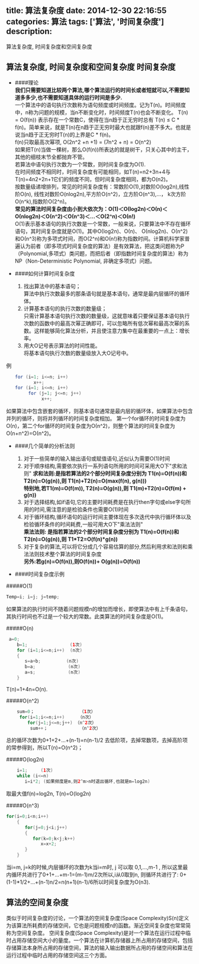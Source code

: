 title: 算法复杂度
date: 2014-12-30 22:16:55
categories: 算法
tags: ['算法', '时间复杂度']
description:
---
算法复杂度, 时间复杂度和空间复杂度
<!--more-->
算法复杂度, 时间复杂度和空间复杂度
时间复杂度
--------
- ####理论   
  **我们只需要知道比较两个算法,哪个算法运行的时间长或者短就可以,不需要知道多多少,也不需要知道具体的运行时间是多少.**  
  一个算法中的语句执行次数称为语句频度或时间频度。记为T(n)。时间频度中，n称为问题的规模，当n不断变化时，时间频度T(n)也会不断变化。
T(n) = Ο(f(n)) 表示存在一个常数C，使得在当n趋于正无穷时总有 T(n) ≤ C \* f(n)。简单来说，就是T(n)在n趋于正无穷时最大也就跟f(n)差不多大。也就是说当n趋于正无穷时T(n)的上界是C \* f(n)。  
  f(n)只取最高次幂项, O(2n^2 +n +1) = (7n^2 + n) = O(n^2)  
  如果把T(n)当做一棵树，那么O(f(n))所表达的就是树干，只关心其中的主干，其他的细枝末节全都抛弃不管。  
  若算法中语句执行次数为一个常数，则时间复杂度为O(1).  
  在时间频度不相同时，时间复杂度有可能相同，如T(n)=n2+3n+4与T(n)=4n2+2n+1它们的频度不同，但时间复杂度相同，都为O(n2)。  
  按数量级递增排列，常见的时间复杂度有：常数阶O(1),对数阶O(log2n),线性阶O(n), 线性对数阶O(nlog2n),平方阶O(n^2)，立方阶O(n^3),...， k次方阶O(n^k),指数阶O(2^n)。  
  **常见的算法时间复杂度由小到大依次为：Ο(1)＜Ο(log2n)＜Ο(n)＜Ο(nlog2n)＜Ο(n^2)＜Ο(n^3)＜…＜Ο(2^n)＜Ο(n!)**  
  Ο(1)表示基本语句的执行次数是一个常数，一般来说，只要算法中不存在循环语句，其时间复杂度就是Ο(1)。其中Ο(log2n)、Ο(n)、 Ο(nlog2n)、Ο(n^2)和Ο(n^3)称为多项式时间，而Ο(2^n)和Ο(n!)称为指数时间。计算机科学家普遍认为前者（即多项式时间复杂度的算法）是有效算法，把这类问题称为P（Polynomial,多项式）类问题，而把后者（即指数时间复杂度的算法）称为NP（Non-Deterministic Polynomial, 非确定多项式）问题。  
  
- ####如何计算时间复杂度  
	1. 找出算法中的基本语句；  
算法中执行次数最多的那条语句就是基本语句，通常是最内层循环的循环体。    
	2. 计算基本语句的执行次数的数量级；  
只需计算基本语句执行次数的数量级，这就意味着只要保证基本语句执行次数的函数中的最高次幂正确即可，可以忽略所有低次幂和最高次幂的系数。这样能够简化算法分析，并且使注意力集中在最重要的一点上：增长率。  
	3. 用大O记号表示算法的时间性能。  
将基本语句执行次数的数量级放入大Ο记号中。  
 
例
```java
　　for (i=1; i<=n; i++)  
　　       x++;  
　　for (i=1; i<=n; i++)    
　     　for (j=1; j<=n; j++)  
　　          x++; 
```   
如果算法中包含嵌套的循环，则基本语句通常是最内层的循环体，如果算法中包含并列的循环，则将并列循环的时间复杂度相加。
第一个for循环的时间复杂度为Ο(n)，第二个for循环的时间复杂度为Ο(n^2)，则整个算法的时间复杂度为Ο(n+n^2)=Ο(n^2)。

- ####几个简单的分析法则
	1. 对于一些简单的输入输出语句或赋值语句,近似认为需要O(1)时间
	2. 对于顺序结构,需要依次执行一系列语句所用的时间可采用大O下"求和法则"
	**求和法则:是指若算法的2个部分时间复杂度分别为 T1(n)=O(f(n))和 T2(n)=O(g(n)),则 T1(n)+T2(n)=O(max(f(n), g(n)))  
	特别地,若T1(m)=O(f(m)), T2(n)=O(g(n)),则 T1(m)+T2(n)=O(f(m) + g(n))**
	3. 对于选择结构,如if语句,它的主要时间耗费是在执行then字句或else字句所用的时间,需注意的是检验条件也需要O(1)时间
	4. 对于循环结构,循环语句的运行时间主要体现在多次迭代中执行循环体以及检验循环条件的时间耗费,一般可用大O下"乘法法则"  
	**乘法法则: 是指若算法的2个部分时间复杂度分别为 T1(n)=O(f(n))和 T2(n)=O(g(n)),则 T1\*T2=O(f(n)\*g(n))**
	5. 对于复杂的算法,可以将它分成几个容易估算的部分,然后利用求和法则和乘法法则技术整个算法的时间复杂度  
	**另外:若g(n)=O(f(n)),则O(f(n))+ O(g(n))=O(f(n))**
	
- ####时间复杂度示例 

#####O(1)
~~~java
Temp=i; i=j; j=temp; 
~~~
如果算法的执行时间不随着问题规模n的增加而增长，即使算法中有上千条语句，其执行时间也不过是一个较大的常数。此类算法的时间复杂度是O(1)。

#####O(n)
~~~java
 a=0;
    b=1;              	(1次)
    for (i=1;i<=n;i++) 	(n次)
    {  
       s=a+b;　　　　	(n次)
       b=a;　　　　　	(n次) 
       a=s;　　　　　	(n次)
    }
~~~
T(n)=1+4n=O(n).

#####O(n^2)
~~~java
    sum=0；                 （1次）
     for(i=1;i<=n;i++)     （n次）
        for(j=1;j<=n;j++) （n^2次）
         sum++；            （n^2次）
~~~
总的循环次数为0+1+2+...+(n-1)=n(n-1)/2
去低阶项，去掉常数项，去掉高阶项的常参得到，所以T(n)=O(n^2)；

#####O(log2n)
~~~java
    i=1;     (1次)
    while (i<=n)
       i=i*2; (如果频度是m,则2^m>n时退出循环,也就是m=log2n)
~~~
取最大值f(n)=log2n, T(n)=O(log2n)

#####O(n^3)
~~~java
for(i=0;i<n;i++)
    {  
       for(j=0;j<i;j++)  
       {
          for(k=0;k<j;k++)
             x=x+2;  
       }
    }
~~~ 
当i=m, j=k的时候,内层循环的次数为k当i=m时, j 可以取 0,1,...,m-1 , 所以这里最内循环共进行了0+1+...+m-1=(m-1)m/2次所以,i从0取到n, 则循环共进行了: 0+(1-1)*1/2+...+(n-1)n/2=n(n+1)(n-1)/6所以时间复杂度为O(n3).

算法的空间复杂度
--------------
类似于时间复杂度的讨论，一个算法的空间复杂度(Space Complexity)S(n)定义为该算法所耗费的存储空间，它也是问题规模n的函数。渐近空间复杂度也常常简称为空间复杂度。
空间复杂度(Space Complexity)是对一个算法在运行过程中临时占用存储空间大小的量度。一个算法在计算机存储器上所占用的存储空间，包括存储算法本身所占用的存储空间，算法的输入输出数据所占用的存储空间和算法在运行过程中临时占用的存储空间这三个方面。
